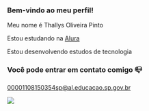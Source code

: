 ### Bem-vindo ao meu perfil!

Meu nome é Thallys Oliveira Pinto

Estou estudando na [Alura](https://alura.com.br)

Estou desenvolvendo estudos de tecnologia

### Você pode entrar em contato comigo 📪
00001108150354sp@al.educacao.sp.gov.br

![](https://tenor.com/pt-BR/view/float-like-a-butterfly-sting-like-a-bee-street-fighter-gif-15730149)
